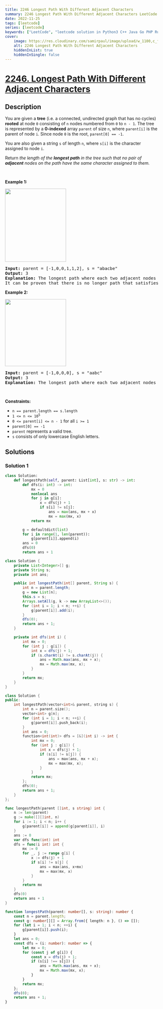 ```yaml
---
title: 2246 Longest Path With Different Adjacent Characters
summary: 2246 Longest Path With Different Adjacent Characters LeetCode Solution Explained
date: 2022-11-25
tags: [leetcode]
series: [leetcode]
keywords: ["LeetCode", "leetcode solution in Python3 C++ Java Go PHP Ruby Swift TypeScript Rust C# JavaScript C", "2246 Longest Path With Different Adjacent Characters LeetCode Solution Explained in all languages"]
cover:
    image: https://res.cloudinary.com/samirpaul/image/upload/w_1100,c_fit,co_rgb:FFFFFF,l_text:Arial_75_bold:2246 Longest Path With Different Adjacent Characters - Solution Explained/problem-solving.webp
    alt: 2246 Longest Path With Different Adjacent Characters
    hiddenInList: true
    hiddenInSingle: false
---
```



# [2246. Longest Path With Different Adjacent Characters](https://leetcode.com/problems/longest-path-with-different-adjacent-characters)


## Description

<p>You are given a <strong>tree</strong> (i.e. a connected, undirected graph that has no cycles) <strong>rooted</strong> at node <code>0</code> consisting of <code>n</code> nodes numbered from <code>0</code> to <code>n - 1</code>. The tree is represented by a <strong>0-indexed</strong> array <code>parent</code> of size <code>n</code>, where <code>parent[i]</code> is the parent of node <code>i</code>. Since node <code>0</code> is the root, <code>parent[0] == -1</code>.</p>

<p>You are also given a string <code>s</code> of length <code>n</code>, where <code>s[i]</code> is the character assigned to node <code>i</code>.</p>

<p>Return <em>the length of the <strong>longest path</strong> in the tree such that no pair of <strong>adjacent</strong> nodes on the path have the same character assigned to them.</em></p>

<p>&nbsp;</p>
<p><strong class="example">Example 1:</strong></p>
<img alt="" src="https://fastly.jsdelivr.net/gh/doocs/leetcode@main/solution/2200-2299/2246.Longest%20Path%20With%20Different%20Adjacent%20Characters/images/testingdrawio.png" style="width: 201px; height: 241px;" />
<pre>
<strong>Input:</strong> parent = [-1,0,0,1,1,2], s = &quot;abacbe&quot;
<strong>Output:</strong> 3
<strong>Explanation:</strong> The longest path where each two adjacent nodes have different characters in the tree is the path: 0 -&gt; 1 -&gt; 3. The length of this path is 3, so 3 is returned.
It can be proven that there is no longer path that satisfies the conditions. 
</pre>

<p><strong class="example">Example 2:</strong></p>
<img alt="" src="https://fastly.jsdelivr.net/gh/doocs/leetcode@main/solution/2200-2299/2246.Longest%20Path%20With%20Different%20Adjacent%20Characters/images/graph2drawio.png" style="width: 201px; height: 221px;" />
<pre>
<strong>Input:</strong> parent = [-1,0,0,0], s = &quot;aabc&quot;
<strong>Output:</strong> 3
<strong>Explanation:</strong> The longest path where each two adjacent nodes have different characters is the path: 2 -&gt; 0 -&gt; 3. The length of this path is 3, so 3 is returned.
</pre>

<p>&nbsp;</p>
<p><strong>Constraints:</strong></p>

<ul>
	<li><code>n == parent.length == s.length</code></li>
	<li><code>1 &lt;= n &lt;= 10<sup>5</sup></code></li>
	<li><code>0 &lt;= parent[i] &lt;= n - 1</code> for all <code>i &gt;= 1</code></li>
	<li><code>parent[0] == -1</code></li>
	<li><code>parent</code> represents a valid tree.</li>
	<li><code>s</code> consists of only lowercase English letters.</li>
</ul>

## Solutions

### Solution 1

<!-- tabs:start -->

```python
class Solution:
    def longestPath(self, parent: List[int], s: str) -> int:
        def dfs(i: int) -> int:
            mx = 0
            nonlocal ans
            for j in g[i]:
                x = dfs(j) + 1
                if s[i] != s[j]:
                    ans = max(ans, mx + x)
                    mx = max(mx, x)
            return mx

        g = defaultdict(list)
        for i in range(1, len(parent)):
            g[parent[i]].append(i)
        ans = 0
        dfs(0)
        return ans + 1
```

```java
class Solution {
    private List<Integer>[] g;
    private String s;
    private int ans;

    public int longestPath(int[] parent, String s) {
        int n = parent.length;
        g = new List[n];
        this.s = s;
        Arrays.setAll(g, k -> new ArrayList<>());
        for (int i = 1; i < n; ++i) {
            g[parent[i]].add(i);
        }
        dfs(0);
        return ans + 1;
    }

    private int dfs(int i) {
        int mx = 0;
        for (int j : g[i]) {
            int x = dfs(j) + 1;
            if (s.charAt(i) != s.charAt(j)) {
                ans = Math.max(ans, mx + x);
                mx = Math.max(mx, x);
            }
        }
        return mx;
    }
}
```

```cpp
class Solution {
public:
    int longestPath(vector<int>& parent, string s) {
        int n = parent.size();
        vector<int> g[n];
        for (int i = 1; i < n; ++i) {
            g[parent[i]].push_back(i);
        }
        int ans = 0;
        function<int(int)> dfs = [&](int i) -> int {
            int mx = 0;
            for (int j : g[i]) {
                int x = dfs(j) + 1;
                if (s[i] != s[j]) {
                    ans = max(ans, mx + x);
                    mx = max(mx, x);
                }
            }
            return mx;
        };
        dfs(0);
        return ans + 1;
    }
};
```

```go
func longestPath(parent []int, s string) int {
	n := len(parent)
	g := make([][]int, n)
	for i := 1; i < n; i++ {
		g[parent[i]] = append(g[parent[i]], i)
	}
	ans := 0
	var dfs func(int) int
	dfs = func(i int) int {
		mx := 0
		for _, j := range g[i] {
			x := dfs(j) + 1
			if s[i] != s[j] {
				ans = max(ans, x+mx)
				mx = max(mx, x)
			}
		}
		return mx
	}
	dfs(0)
	return ans + 1
}
```

```ts
function longestPath(parent: number[], s: string): number {
    const n = parent.length;
    const g: number[][] = Array.from({ length: n }, () => []);
    for (let i = 1; i < n; ++i) {
        g[parent[i]].push(i);
    }
    let ans = 0;
    const dfs = (i: number): number => {
        let mx = 0;
        for (const j of g[i]) {
            const x = dfs(j) + 1;
            if (s[i] !== s[j]) {
                ans = Math.max(ans, mx + x);
                mx = Math.max(mx, x);
            }
        }
        return mx;
    };
    dfs(0);
    return ans + 1;
}
```

<!-- tabs:end -->

<!-- end -->
